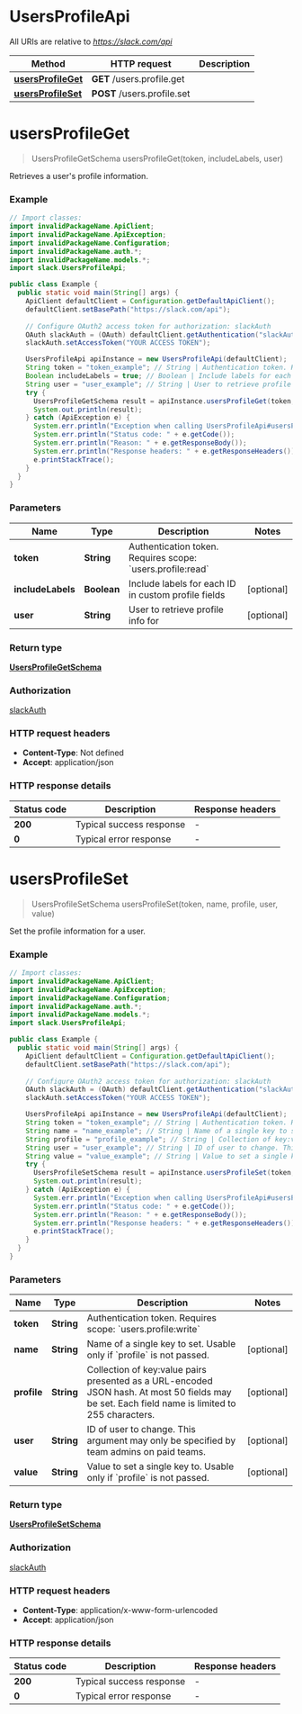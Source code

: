 # UsersProfileApi

All URIs are relative to *https://slack.com/api*

| Method | HTTP request | Description |
|------------- | ------------- | -------------|
| [**usersProfileGet**](UsersProfileApi.md#usersProfileGet) | **GET** /users.profile.get |  |
| [**usersProfileSet**](UsersProfileApi.md#usersProfileSet) | **POST** /users.profile.set |  |


<a name="usersProfileGet"></a>
# **usersProfileGet**
> UsersProfileGetSchema usersProfileGet(token, includeLabels, user)



Retrieves a user&#39;s profile information.

### Example
```java
// Import classes:
import invalidPackageName.ApiClient;
import invalidPackageName.ApiException;
import invalidPackageName.Configuration;
import invalidPackageName.auth.*;
import invalidPackageName.models.*;
import slack.UsersProfileApi;

public class Example {
  public static void main(String[] args) {
    ApiClient defaultClient = Configuration.getDefaultApiClient();
    defaultClient.setBasePath("https://slack.com/api");
    
    // Configure OAuth2 access token for authorization: slackAuth
    OAuth slackAuth = (OAuth) defaultClient.getAuthentication("slackAuth");
    slackAuth.setAccessToken("YOUR ACCESS TOKEN");

    UsersProfileApi apiInstance = new UsersProfileApi(defaultClient);
    String token = "token_example"; // String | Authentication token. Requires scope: `users.profile:read`
    Boolean includeLabels = true; // Boolean | Include labels for each ID in custom profile fields
    String user = "user_example"; // String | User to retrieve profile info for
    try {
      UsersProfileGetSchema result = apiInstance.usersProfileGet(token, includeLabels, user);
      System.out.println(result);
    } catch (ApiException e) {
      System.err.println("Exception when calling UsersProfileApi#usersProfileGet");
      System.err.println("Status code: " + e.getCode());
      System.err.println("Reason: " + e.getResponseBody());
      System.err.println("Response headers: " + e.getResponseHeaders());
      e.printStackTrace();
    }
  }
}
```

### Parameters

| Name | Type | Description  | Notes |
|------------- | ------------- | ------------- | -------------|
| **token** | **String**| Authentication token. Requires scope: &#x60;users.profile:read&#x60; | |
| **includeLabels** | **Boolean**| Include labels for each ID in custom profile fields | [optional] |
| **user** | **String**| User to retrieve profile info for | [optional] |

### Return type

[**UsersProfileGetSchema**](UsersProfileGetSchema.md)

### Authorization

[slackAuth](../README.md#slackAuth)

### HTTP request headers

 - **Content-Type**: Not defined
 - **Accept**: application/json

### HTTP response details
| Status code | Description | Response headers |
|-------------|-------------|------------------|
| **200** | Typical success response |  -  |
| **0** | Typical error response |  -  |

<a name="usersProfileSet"></a>
# **usersProfileSet**
> UsersProfileSetSchema usersProfileSet(token, name, profile, user, value)



Set the profile information for a user.

### Example
```java
// Import classes:
import invalidPackageName.ApiClient;
import invalidPackageName.ApiException;
import invalidPackageName.Configuration;
import invalidPackageName.auth.*;
import invalidPackageName.models.*;
import slack.UsersProfileApi;

public class Example {
  public static void main(String[] args) {
    ApiClient defaultClient = Configuration.getDefaultApiClient();
    defaultClient.setBasePath("https://slack.com/api");
    
    // Configure OAuth2 access token for authorization: slackAuth
    OAuth slackAuth = (OAuth) defaultClient.getAuthentication("slackAuth");
    slackAuth.setAccessToken("YOUR ACCESS TOKEN");

    UsersProfileApi apiInstance = new UsersProfileApi(defaultClient);
    String token = "token_example"; // String | Authentication token. Requires scope: `users.profile:write`
    String name = "name_example"; // String | Name of a single key to set. Usable only if `profile` is not passed.
    String profile = "profile_example"; // String | Collection of key:value pairs presented as a URL-encoded JSON hash. At most 50 fields may be set. Each field name is limited to 255 characters.
    String user = "user_example"; // String | ID of user to change. This argument may only be specified by team admins on paid teams.
    String value = "value_example"; // String | Value to set a single key to. Usable only if `profile` is not passed.
    try {
      UsersProfileSetSchema result = apiInstance.usersProfileSet(token, name, profile, user, value);
      System.out.println(result);
    } catch (ApiException e) {
      System.err.println("Exception when calling UsersProfileApi#usersProfileSet");
      System.err.println("Status code: " + e.getCode());
      System.err.println("Reason: " + e.getResponseBody());
      System.err.println("Response headers: " + e.getResponseHeaders());
      e.printStackTrace();
    }
  }
}
```

### Parameters

| Name | Type | Description  | Notes |
|------------- | ------------- | ------------- | -------------|
| **token** | **String**| Authentication token. Requires scope: &#x60;users.profile:write&#x60; | |
| **name** | **String**| Name of a single key to set. Usable only if &#x60;profile&#x60; is not passed. | [optional] |
| **profile** | **String**| Collection of key:value pairs presented as a URL-encoded JSON hash. At most 50 fields may be set. Each field name is limited to 255 characters. | [optional] |
| **user** | **String**| ID of user to change. This argument may only be specified by team admins on paid teams. | [optional] |
| **value** | **String**| Value to set a single key to. Usable only if &#x60;profile&#x60; is not passed. | [optional] |

### Return type

[**UsersProfileSetSchema**](UsersProfileSetSchema.md)

### Authorization

[slackAuth](../README.md#slackAuth)

### HTTP request headers

 - **Content-Type**: application/x-www-form-urlencoded
 - **Accept**: application/json

### HTTP response details
| Status code | Description | Response headers |
|-------------|-------------|------------------|
| **200** | Typical success response |  -  |
| **0** | Typical error response |  -  |

